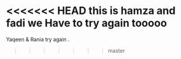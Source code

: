 <<<<<<< HEAD
this is hamza and fadi we Have to try again tooooo
=======
Yaqeen & Rania try again .


>>>>>>> master

